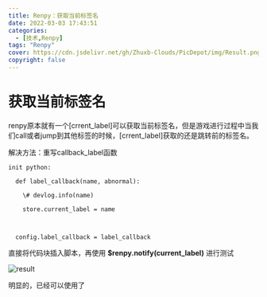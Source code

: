 ```yaml
---
title: Renpy：获取当前标签名
date: 2022-03-03 17:43:51
categories:
  - [技术,Renpy]
tags: "Renpy"
cover: https://cdn.jsdelivr.net/gh/Zhuxb-Clouds/PicDepot/img/Result.png
copyright: false
---
```


# 获取当前标签名

renpy原本就有一个[crrent_label]可以获取当前标签名，但是游戏进行过程中当我们call或者jump到其他标签的时候，[crrent_label]获取的还是跳转前的标签名。

解决方法：重写callback_label函数

```
init python:

  def label_callback(name, abnormal):

​    \# devlog.info(name)

​    store.current_label = name



  config.label_callback = label_callback
```

直接将代码块插入脚本，再使用  **$renpy.notify(current_label)** 进行测试

![result](https://cdn.jsdelivr.net/gh/Zhuxb-Clouds/PicDepot/img/Result.png)

明显的，已经可以使用了
